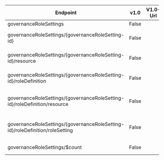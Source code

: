 | Endpoint | v1.0 | V1.0-Url | v1.0-Methods | v1.0-docs | beta | Beta-Url | Beta-Methods | Beta-Docs | Path | Root | Children | Segment |
| ----------| ----------| ----------| ----------| ----------| ----------| ----------| ----------| ----------| ----------| ----------| ----------| ----------|
| governanceRoleSettings| False| | |  | True| https://graph.microsoft.com/beta/governanceRoleSettings| Get Post|  | governanceRoleSettings| governanceRoleSettings| 2| governanceRoleSettings|
| governanceRoleSettings/{governanceRoleSetting-id}| False| | |  | True| https://graph.microsoft.com/beta/governanceRoleSettings/{governanceRoleSetting-id}| Get Patch Delete|   | governanceRoleSettings {governanceRoleSetting-id}| governanceRoleSettings| 2| {governanceRoleSetting-id}|
| governanceRoleSettings/{governanceRoleSetting-id}/resource| False| | |  | True| https://graph.microsoft.com/beta/governanceRoleSettings/{governanceRoleSetting-id}/resource| Get| | governanceRoleSettings {governanceRoleSetting-id} resource| governanceRoleSettings| 0| resource|
| governanceRoleSettings/{governanceRoleSetting-id}/roleDefinition| False| | |  | True| https://graph.microsoft.com/beta/governanceRoleSettings/{governanceRoleSetting-id}/roleDefinition| Get Patch Delete|   | governanceRoleSettings {governanceRoleSetting-id} roleDefinition| governanceRoleSettings| 2| roleDefinition|
| governanceRoleSettings/{governanceRoleSetting-id}/roleDefinition/resource| False| | |  | True| https://graph.microsoft.com/beta/governanceRoleSettings/{governanceRoleSetting-id}/roleDefinition/resource| Get| | governanceRoleSettings {governanceRoleSetting-id} roleDefinition resource| governanceRoleSettings| 0| resource|
| governanceRoleSettings/{governanceRoleSetting-id}/roleDefinition/roleSetting| False| | |  | True| https://graph.microsoft.com/beta/governanceRoleSettings/{governanceRoleSetting-id}/roleDefinition/roleSetting| Get| | governanceRoleSettings {governanceRoleSetting-id} roleDefinition roleSetting| governanceRoleSettings| 0| roleSetting|
| governanceRoleSettings/$count| False| | |  | True| https://graph.microsoft.com/beta/governanceRoleSettings/$count| Get| | governanceRoleSettings $count| governanceRoleSettings| 0| $count|

